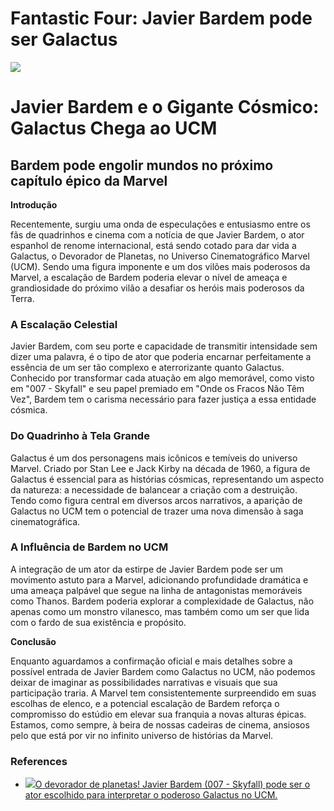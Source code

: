 # Fantastic Four: Javier Bardem pode ser Galactus

![](https://oaidalleapiprodscus.blob.core.windows.net/private/org-gXPbBm0AsUo5a4CtQGiKlNGU/user-w6ZkVLVP9InJi6KkAr5kPeie/img-TSYBVlzG5ugdgf6sWR8Rq794.png?st=2023-11-19T22%3A54%3A02Z&se=2023-11-20T00%3A54%3A02Z&sp=r&sv=2021-08-06&sr=b&rscd=inline&rsct=image/png&skoid=6aaadede-4fb3-4698-a8f6-684d7786b067&sktid=a48cca56-e6da-484e-a814-9c849652bcb3&skt=2023-11-19T20%3A06%3A48Z&ske=2023-11-20T20%3A06%3A48Z&sks=b&skv=2021-08-06&sig=i%2BnOnKTKmBVaWGqFOj23EqQtguyrBuOVYneS0mfpEYU%3D)

# Javier Bardem e o Gigante Cósmico: Galactus Chega ao UCM

## Bardem pode engolir mundos no próximo capítulo épico da Marvel

**Introdução**

Recentemente, surgiu uma onda de especulações e entusiasmo entre os fãs de quadrinhos e cinema com a notícia de que Javier Bardem, o ator espanhol de renome internacional, está sendo cotado para dar vida a Galactus, o Devorador de Planetas, no Universo Cinematográfico Marvel (UCM). Sendo uma figura imponente e um dos vilões mais poderosos da Marvel, a escalação de Bardem poderia elevar o nível de ameaça e grandiosidade do próximo vilão a desafiar os heróis mais poderosos da Terra.

### A Escalação Celestial

Javier Bardem, com seu porte e capacidade de transmitir intensidade sem dizer uma palavra, é o tipo de ator que poderia encarnar perfeitamente a essência de um ser tão complexo e aterrorizante quanto Galactus. Conhecido por transformar cada atuação em algo memorável, como visto em "007 - Skyfall" e seu papel premiado em "Onde os Fracos Não Têm Vez", Bardem tem o carisma necessário para fazer justiça a essa entidade cósmica.

### Do Quadrinho à Tela Grande

Galactus é um dos personagens mais icônicos e temíveis do universo Marvel. Criado por Stan Lee e Jack Kirby na década de 1960, a figura de Galactus é essencial para as histórias cósmicas, representando um aspecto da natureza: a necessidade de balancear a criação com a destruição. Tendo como figura central em diversos arcos narrativos, a aparição de Galactus no UCM tem o potencial de trazer uma nova dimensão à saga cinematográfica.

### A Influência de Bardem no UCM

A integração de um ator da estirpe de Javier Bardem pode ser um movimento astuto para a Marvel, adicionando profundidade dramática e uma ameaça palpável que segue na linha de antagonistas memoráveis como Thanos. Bardem poderia explorar a complexidade de Galactus, não apenas como um monstro vilanesco, mas também como um ser que lida com o fardo de sua existência e propósito.

**Conclusão**

Enquanto aguardamos a confirmação oficial e mais detalhes sobre a possível entrada de Javier Bardem como Galactus no UCM, não podemos deixar de imaginar as possibilidades narrativas e visuais que sua participação traria. A Marvel tem consistentemente surpreendido em suas escolhas de elenco, e a potencial escalação de Bardem reforça o compromisso do estúdio em elevar sua franquia a novas alturas épicas. Estamos, como sempre, à beira de nossas cadeiras de cinema, ansiosos pelo que está por vir no infinito universo de histórias da Marvel.

### References

* [![](https://sm.ign.com/t/ign_pt/screenshot/default/blob_h26d.640.jpg)O devorador de planetas! Javier Bardem (007 - Skyfall) pode ser o ator escolhido para interpretar o poderoso Galactus no UCM.](https://pt.ign.com/ucm-quarteto-fantastico/132727/news/fantastic-four-javier-bardem-pode-ser-galactus)